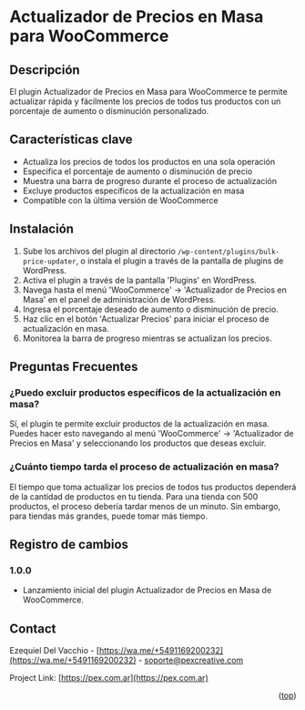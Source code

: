 # Actualizador de Precios en Masa para WooCommerce

## Descripción

El plugin Actualizador de Precios en Masa para WooCommerce te permite actualizar rápida y fácilmente los precios de todos tus productos con un porcentaje de aumento o disminución personalizado.

## Características clave

- Actualiza los precios de todos los productos en una sola operación
- Especifica el porcentaje de aumento o disminución de precio
- Muestra una barra de progreso durante el proceso de actualización
- Excluye productos específicos de la actualización en masa
- Compatible con la última versión de WooCommerce

## Instalación

1. Sube los archivos del plugin al directorio `/wp-content/plugins/bulk-price-updater`, o instala el plugin a través de la pantalla de plugins de WordPress.
2. Activa el plugin a través de la pantalla 'Plugins' en WordPress.
3. Navega hasta el menú 'WooCommerce' -> 'Actualizador de Precios en Masa' en el panel de administración de WordPress.
4. Ingresa el porcentaje deseado de aumento o disminución de precio.
5. Haz clic en el botón 'Actualizar Precios' para iniciar el proceso de actualización en masa.
6. Monitorea la barra de progreso mientras se actualizan los precios.

## Preguntas Frecuentes

### ¿Puedo excluir productos específicos de la actualización en masa?

Sí, el plugin te permite excluir productos de la actualización en masa. Puedes hacer esto navegando al menú 'WooCommerce' -> 'Actualizador de Precios en Masa' y seleccionando los productos que deseas excluir.

### ¿Cuánto tiempo tarda el proceso de actualización en masa?

El tiempo que toma actualizar los precios de todos tus productos dependerá de la cantidad de productos en tu tienda. Para una tienda con 500 productos, el proceso debería tardar menos de un minuto. Sin embargo, para tiendas más grandes, puede tomar más tiempo.

## Registro de cambios

### 1.0.0
* Lanzamiento inicial del plugin Actualizador de Precios en Masa de WooCommerce.

<!-- CONTACT -->
## Contact

Ezequiel Del Vacchio - [https://wa.me/+5491169200232](https://wa.me/+5491169200232) - soporte@pexcreative.com

Project Link: [https://pex.com.ar](https://pex.com.ar)

<p align="right">(<a href="#readme-top">top</a>)</p>